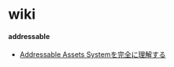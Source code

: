 # wiki
#### addressable
* [Addressable Assets Systemを完全に理解する](https://qiita.com/k7a/items/b4fd298bcb64dc968ad1)
